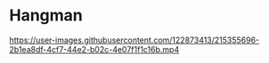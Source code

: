 # Hangman


https://user-images.githubusercontent.com/122873413/215355696-2b1ea8df-4cf7-44e2-b02c-4e07f1f1c16b.mp4

